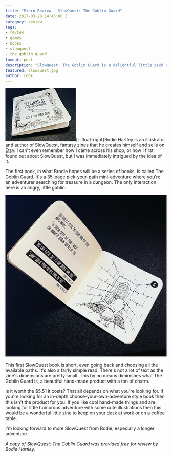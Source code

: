 ```yaml
---
title: "Micro Review - SlowQuest: The Goblin Guard"
date: 2017-03-28 14:45:00 Z
category: review
tags:
- review
- games
- books
- slowquest
- the goblin guard
layout: post
description: "SlowQuest: The Goblin Guard is a delightful little pick your path adventure zine."
featured: slowquest.jpg
author: robk
---
```


![SlowQuest: The Goblin Guard](/images/featured/slowquest.jpg){: .float-right}Bodie Hartley is an illustrator and author of SlowQuest, fantasy zines that he creates himself and sells on [Etsy](https://www.etsy.com/shop/SlowQuest?ref=l2-shopheader-name). I can't even remember how I came across his shop, or how I first found out about SlowQuest, but I was immediately intrigued by the idea of it.

The first book, in what Brodie hopes will be a series of books, is called The Goblin Guard. It's a 35-page pick-your-path mini-adventure where you're an adventurer searching for treasure in a dungeon. The only interaction here is an angry, little goblin.

![The Goblin Guard](/images/slowquest/thegoblinguard.jpg)

This first SlowQuest book is short, even going back and choosing all the available paths. It's also a fairly simple read. There's not a lot of text as the zine's dimensions are pretty small. This by no means diminishes what The Goblin Guard is, a beautiful hand-made product with a ton of charm.

Is it worth the $5.51 it costs? That all depends on what you're looking for. If you're looking for an in-depth choose-your-own-adventure style book then this isn't the product for you. If you like cool hand-made things and are looking for little humorous adventure with some cute illustrations then this would be a wonderful little zine to keep on your desk at work or on a coffee table.

I'm looking forward to more SlowQuest from Bodie, especially a longer adventure.

*A copy of SlowQuest: The Goblin Guard was provided free for review by Bodie Hartley.*
